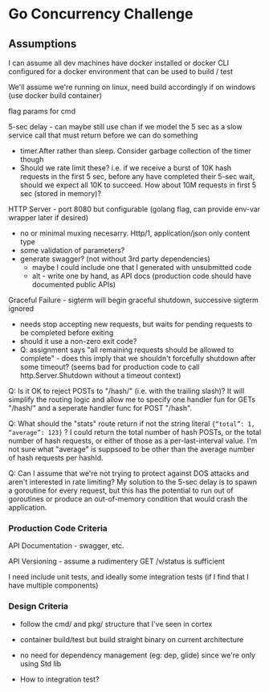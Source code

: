# Go Concurrency Challenge

## Assumptions

I can assume all dev machines have docker installed or docker CLI configured for a docker environment that can be used to build / test

We'll assume we're running on linux, need build accordingly if on windows (use docker build container)

flag params for cmd

5-sec delay - can maybe still use chan if we model the 5 sec as a slow service call that must return before we can do something
 - timer.After rather than sleep. Consider garbage collection of the timer though
 - Should we rate limit these? i.e. if we receive a burst of 10K hash requests in the first 5 sec, before any have completed their 5-sec wait, should we expect all 10K to succeed. How about 10M requests in first 5 sec (stored in memory)?

HTTP Server - port 8080 but configurable (golang flag, can provide env-var wrapper later if desired)
 - no or minimal muxing necesarry. Http/1, application/json only content type
 - some validation of parameters?
 - generate swagger? (not without 3rd party dependencies)
   - maybe I could include one that I generated with unsubmitted code
   - alt - write one by hand, as API docs (production code should have documented public APIs)

Graceful Failure - sigterm will begin graceful shutdown, successive sigterm ignored
 - needs stop accepting new requests, but waits for pending requests to be completed before exiting
 - should it use a non-zero exit code?
 - Q: assignment says "all remaining requests should be allowed to complete" - does this imply that we shouldn't forcefully shutdown after some timeout? (seems bad for production code to call http.Server.Shutdown without a timeout context)


 Q: Is it OK to reject POSTs to "/hash/" (i.e. with the trailing slash)? It will simplify the routing logic and allow me to specify one handler fun for GETs "/hash/" and a seperate handler func for POST "/hash".

 Q: What should the "stats" route return if not the string literal `{“total”: 1, “average”: 123}` ? I could return the total number of hash POSTs, or the total number of hash requests, or either of those as a per-last-interval value. I'm not sure what "average" is suppsoed to be other than the average number of hash requests per hashId.

 Q: Can I assume that we're not trying to protect against DOS attacks and aren't interested in rate limiting? My solution to the 5-sec delay is to spawn a goroutine for every request, but this has the potential to run out of goroutines or produce an out-of-memory condition that would crash the application.

### Production Code Criteria
API Documentation - swagger, etc.

API Versioning - assume a rudimentery GET /v/status is sufficient

I need include unit tests, and ideally some integration tests (if I find that I have multiple components)

### Design Criteria
 - follow the cmd/ and pkg/ structure that I've seen in cortex

 - container build/test but build straight binary on current architecture

 - no need for dependency management (eg: dep, glide) since we're only using Std lib

 - How to integration test?